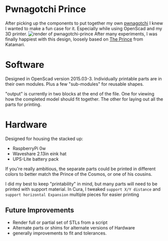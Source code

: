 # Pwnagotchi Prince
After picking up the components to put together my own [pwnagotchi](https://pwnagotchi.ai/) I knew I wanted to make a fun case for it. Especially while using OpenScad and my 3D printer.
![render of pwnagotchi-prince](pwn_prince_300px.png)
After many experiments, I was finally happiest with this design, loosely based on [The Prince](https://katamari.fandom.com/wiki/The_Prince) from Katamari.

# Software
Designed in OpenScad version 2015.03-3.
Individually printable parts are in their own modules.
Plus a few "sub-modules" for reusable shapes.

"output" is currently in two blocks at the end of the file. One for viewing how the completed model should fit together. The other for laying out all the parts for printing.

# Hardware
Designed for housing the stacked up:
- RaspberryPi 0w
- Waveshare 2.13in eink hat
- UPS-Lite battery pack

If you're really ambitious, the separate parts could be printed in different colors to better match the Prince of the Cosmos, or one of his cousins.

I did my best to keep "printability" in mind, but many parts will need to be printed with support material. In Cura, I tweaked `support X/Y distance` and `support horizontal Expansion` multiple pieces for easier printing

## Future Improvements
- Render full or partial set of STLs from a script
- Alternate parts or shims for alternate versions of Hardware
- generally improvements to fit and tolerances.
